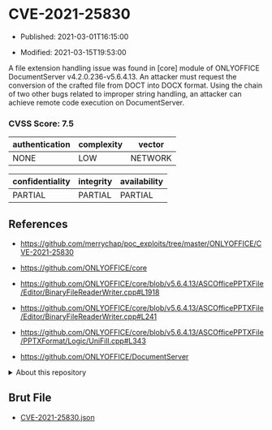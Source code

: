 # CVE-2021-25830

- Published: 2021-03-01T16:15:00

- Modified: 2021-03-15T19:53:00

A file extension handling issue was found in [core] module of ONLYOFFICE DocumentServer v4.2.0.236-v5.6.4.13. An attacker must request the conversion of the crafted file from DOCT into DOCX format. Using the chain of two other bugs related to improper string handling, an attacker can achieve remote code execution on DocumentServer.

### CVSS Score: **7.5**

| authentication | complexity | vector |
| --- | --- | --- |
| NONE | LOW | NETWORK |

| confidentiality | integrity | availability |
| --- | --- | --- |
| PARTIAL | PARTIAL | PARTIAL |

## References

* https://github.com/merrychap/poc_exploits/tree/master/ONLYOFFICE/CVE-2021-25830

* https://github.com/ONLYOFFICE/core

* https://github.com/ONLYOFFICE/core/blob/v5.6.4.13/ASCOfficePPTXFile/Editor/BinaryFileReaderWriter.cpp#L1918

* https://github.com/ONLYOFFICE/core/blob/v5.6.4.13/ASCOfficePPTXFile/Editor/BinaryFileReaderWriter.cpp#L241

* https://github.com/ONLYOFFICE/core/blob/v5.6.4.13/ASCOfficePPTXFile/PPTXFormat/Logic/UniFill.cpp#L343

* https://github.com/ONLYOFFICE/DocumentServer

<details>
<summary>About this repository</summary> 

  This repository is part of the project [Live Hack CVE](https://github.com/Live-Hack-CVE). Main website can be found [www.live-hack.org](https://www.live-hack.org) 
  
  Made by [Sn0wAlice](https://github.com/Sn0wAlice) for the people that care about security and need to have a feed of the latest CVEs. Hope you enjoy it, don't forget to star the repo and follow me on [Twitter](https://twitter.com/Sn0wAlice) and [Github](https://github.com/Sn0wAlice). And that is my [personnal website](https://www.alice-snow.me/)

  - [Home Page](https://github.com/Live-Hack-CVE)
  - [Framework](https://github.com/Live-Hack-CVE/cve-framework)
  - [CVE database](https://github.com/Live-Hack-CVE/full_database)
  - [Changelog](https://github.com/Live-Hack-CVE/Changelog)
</details>

## Brut File

* [CVE-2021-25830.json](https://raw.githubusercontent.com/Live-Hack-CVE/full_database/main/cves/2021/CVE-2021-25830.json)

